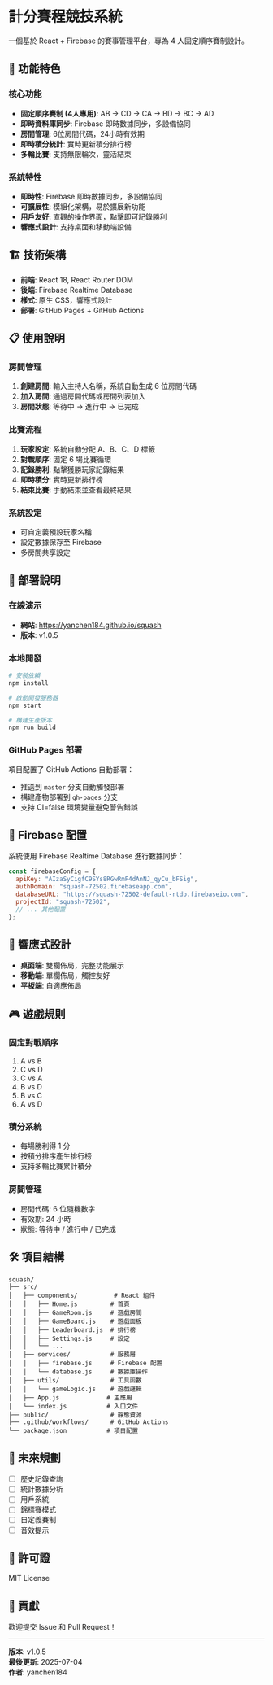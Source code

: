 # 計分賽程競技系統

一個基於 React + Firebase 的賽事管理平台，專為 4 人固定順序賽制設計。

## 🎯 功能特色

### 核心功能
- **固定順序賽制 (4人專用)**: AB → CD → CA → BD → BC → AD
- **即時資料庫同步**: Firebase 即時數據同步，多設備協同
- **房間管理**: 6位房間代碼，24小時有效期
- **即時積分統計**: 實時更新積分排行榜
- **多輪比賽**: 支持無限輪次，靈活結束

### 系統特性
- **即時性**: Firebase 即時數據同步，多設備協同
- **可擴展性**: 模組化架構，易於擴展新功能
- **用戶友好**: 直觀的操作界面，點擊即可記錄勝利
- **響應式設計**: 支持桌面和移動端設備

## 🏗️ 技術架構

- **前端**: React 18, React Router DOM
- **後端**: Firebase Realtime Database
- **樣式**: 原生 CSS，響應式設計
- **部署**: GitHub Pages + GitHub Actions

## 📋 使用說明

### 房間管理
1. **創建房間**: 輸入主持人名稱，系統自動生成 6 位房間代碼
2. **加入房間**: 通過房間代碼或房間列表加入
3. **房間狀態**: 等待中 → 進行中 → 已完成

### 比賽流程
1. **玩家設定**: 系統自動分配 A、B、C、D 標籤
2. **對戰順序**: 固定 6 場比賽循環
3. **記錄勝利**: 點擊獲勝玩家記錄結果
4. **即時積分**: 實時更新排行榜
5. **結束比賽**: 手動結束並查看最終結果

### 系統設定
- 可自定義預設玩家名稱
- 設定數據保存至 Firebase
- 多房間共享設定

## 🚀 部署說明

### 在線演示
- **網站**: https://yanchen184.github.io/squash
- **版本**: v1.0.5

### 本地開發
```bash
# 安裝依賴
npm install

# 啟動開發服務器
npm start

# 構建生產版本
npm run build
```

### GitHub Pages 部署
項目配置了 GitHub Actions 自動部署：
- 推送到 `master` 分支自動觸發部署
- 構建產物部署到 `gh-pages` 分支
- 支持 CI=false 環境變量避免警告錯誤

## 🔧 Firebase 配置

系統使用 Firebase Realtime Database 進行數據同步：

```javascript
const firebaseConfig = {
  apiKey: "AIzaSyCigfC9SYs8RGwRmF4dAnNJ_qyCu_bFSig",
  authDomain: "squash-72502.firebaseapp.com",
  databaseURL: "https://squash-72502-default-rtdb.firebaseio.com",
  projectId: "squash-72502",
  // ... 其他配置
};
```

## 📱 響應式設計

- **桌面端**: 雙欄佈局，完整功能展示
- **移動端**: 單欄佈局，觸控友好
- **平板端**: 自適應佈局

## 🎮 遊戲規則

### 固定對戰順序
1. A vs B
2. C vs D  
3. C vs A
4. B vs D
5. B vs C
6. A vs D

### 積分系統
- 每場勝利得 1 分
- 按積分排序產生排行榜
- 支持多輪比賽累計積分

### 房間管理
- 房間代碼: 6 位隨機數字
- 有效期: 24 小時
- 狀態: 等待中 / 進行中 / 已完成

## 🛠️ 項目結構

```
squash/
├── src/
│   ├── components/          # React 組件
│   │   ├── Home.js         # 首頁
│   │   ├── GameRoom.js     # 遊戲房間
│   │   ├── GameBoard.js    # 遊戲面板
│   │   ├── Leaderboard.js  # 排行榜
│   │   ├── Settings.js     # 設定
│   │   └── ...
│   ├── services/           # 服務層
│   │   ├── firebase.js     # Firebase 配置
│   │   └── database.js     # 數據庫操作
│   ├── utils/              # 工具函數
│   │   └── gameLogic.js    # 遊戲邏輯
│   ├── App.js             # 主應用
│   └── index.js           # 入口文件
├── public/                 # 靜態資源
├── .github/workflows/      # GitHub Actions
└── package.json           # 項目配置
```

## 🔮 未來規劃

- [ ] 歷史記錄查詢
- [ ] 統計數據分析
- [ ] 用戶系統
- [ ] 錦標賽模式
- [ ] 自定義賽制
- [ ] 音效提示

## 📄 許可證

MIT License

## 👥 貢獻

歡迎提交 Issue 和 Pull Request！

---

**版本**: v1.0.5  
**最後更新**: 2025-07-04  
**作者**: yanchen184

